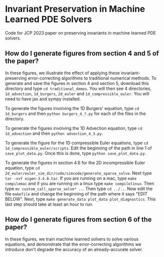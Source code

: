 # Invariant Preservation in Machine Learned PDE Solvers
Code for JCP 2023 paper on preserving invariants in machine learned PDE solvers.



## How do I generate figures from section 4 and 5 of the paper?

In these figures, we illustrate the effect of applying these invariant-preserving error-correcting algorithms to traditional numerical methods. To generate and save the figures in section 4 and section 5, download this directory and type `cd traditional_demos`. You will then see 4 directories, `1d_advection`, `1d_burgers`, `2d_euler` and `1d_compressible_euler`. You will need to have jax and sympy installed.

To generate the figures involving the 1D Burgers' equation, type `cd 1d_burgers` and then `python burgers_4_?.py` for each of the files in the directory. 

To generate the figures involving the 1D Advection equation, type `cd 1d_advection` and then `python advection_4_3.py`.

To generate the figure for the 1D compressible Euler equations, type `cd 1d_compressible_euler/scripts`. Edit the beginning of the path in line 1 of `save_plot_data.py`. Once this is done, type `python save_plot_data.py`.

To generate the figures in section 4.6 for the 2D incompressible Euler equation, type `cd 2d_euler/euler_sim_dir/code/simcode/generate_sparse_solve`. Next type `tar -xvf eigen-3.4.0.tar`. If you are running on a mac, type `make compilemac` and if you are running on a linux type `make compilelinux`. Then type `mv custom_call_sparse_solve* ..`. Then type `cd ../..`. Now edit the file `makefile` and change the beginning of the path where it says "EDIT BELOW". Next, type `make generate_data plot_data plot_diagnostics`. This last step should take at least an hour to run.

## How do I generate figures from section 6 of the paper?

In these figures, we train machine learned solvers to solve various equations, and demonstrate that the error-correcting algorithms we introduce don't degrade the accuracy of an already-accurate solver. 
